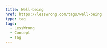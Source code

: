 ```yaml
---
title: Well-being
href: https://lesswrong.com/tags/well-being
type: tag
tags:
  - LessWrong
  - Concept
  - Tag
---
```



